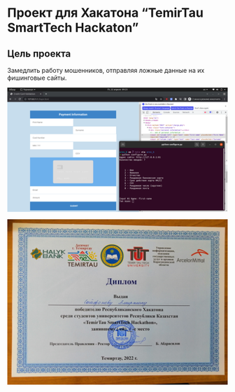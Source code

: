 # Проект для Хакатона “TemirTau SmartTech Hackaton”

## Цель проекта
Замедлить работу мошенников, отправляя ложные данные на их фишинговые сайты.

![Preview](./img/Снимок%20экрана%20от%202022-04-22%2009-23-00.png)

![Диплом](./img/diplom.jpg)